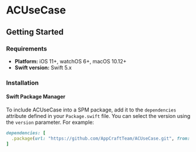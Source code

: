 # ACUseCase

## Getting Started

### Requirements
- **Platform:** iOS 11+, watchOS 6+, macOS 10.12+
- **Swift version:** Swift 5.x

### Installation

#### Swift Package Manager
To include ACUseCase into a SPM package, add it to the `dependencies` attribute defined in your `Package.swift` file. You can select the version using the `version`  parameter. For example:
```ruby
dependencies: [
  .package(url: "https://github.com/AppCraftTeam/ACUseCase.git", from: <version>)
]
```

